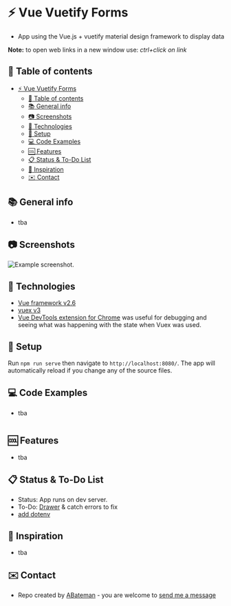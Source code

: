 # :zap: Vue Vuetify Forms

* App using the Vue.js + vuetify material design framework to display data

**Note:** to open web links in a new window use: _ctrl+click on link_

## :page_facing_up: Table of contents

* [:zap: Vue Vuetify Forms](#zap-vue-vuetify-forms)
  * [:page_facing_up: Table of contents](#page_facing_up-table-of-contents)
  * [:books: General info](#books-general-info)
  * [:camera: Screenshots](#camera-screenshots)
  * [:signal_strength: Technologies](#signal_strength-technologies)
  * [:floppy_disk: Setup](#floppy_disk-setup)
  * [:computer: Code Examples](#computer-code-examples)
  * [:cool: Features](#cool-features)
  * [:clipboard: Status & To-Do List](#clipboard-status--to-do-list)
  * [:clap: Inspiration](#clap-inspiration)
  * [:envelope: Contact](#envelope-contact)

## :books: General info

* tba

## :camera: Screenshots

![Example screenshot](./img/.png).

## :signal_strength: Technologies

* [Vue framework v2.6](https://vuejs.org/)
* [vuex v3](https://vuex.vuejs.org/)
* [Vue DevTools extension for Chrome](https://chrome.google.com/webstore/detail/vuejs-devtools/nhdogjmejiglipccpnnnanhbledajbpd) was useful for debugging and seeing what was happening with the state when Vuex was used.

## :floppy_disk: Setup

Run `npm run serve` then navigate to `http://localhost:8080/`. The app will automatically reload if you change any of the source files.

## :computer: Code Examples

* tba

```javascript

```

## :cool: Features

* tba

## :clipboard: Status & To-Do List

* Status: App runs on dev server.
* To-Do: [Drawer](https://stackoverflow.com/questions/57029493/bind-drawer-state-in-vuetify-when-nav-drawer-and-app-bar-is-different-components) & catch errors to fix
* [add dotenv](https://stackoverflow.com/questions/50715302/how-to-use-dotenv-with-vue-js)

## :clap: Inspiration

* tba

## :envelope: Contact

* Repo created by [ABateman](https://www.andrewbateman.org) - you are welcome to [send me a message](https://andrewbateman.org/contact)
